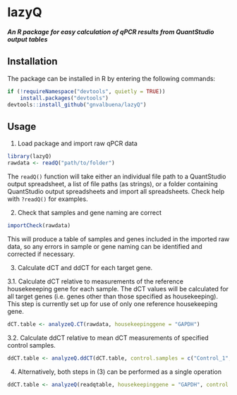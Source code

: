 # **lazyQ**

***An R package for easy calculation of qPCR results from QuantStudio output tables***

## Installation

The package can be installed in R by entering the following commands:

```r
if (!requireNamespace("devtools", quietly = TRUE))
    install.packages("devtools")
devtools::install_github("gnvalbuena/lazyQ")
```

## Usage

1. Load package and import raw qPCR data

```r
library(lazyQ)
rawdata <- readQ("path/to/folder")
```

The `readQ()` function will take either an individual file path to a QuantStudio output spreadsheet, a list of file paths (as strings), or a folder containing QuantStudio output spreadsheets and import all spreadsheets. Check help with `?readQ()` for examples.

2. Check that samples and gene naming are correct

```r
importCheck(rawdata)
```

This will produce a table of samples and genes included in the imported raw data, so any errors in sample or gene naming can be identified and corrected if necessary.

3. Calculate dCT and ddCT for each target gene.

  3.1. Calculate dCT relative to measurements of the reference housekeeeping gene for each sample. The dCT values will be calculated for all target genes (i.e. genes other than those specified as housekeeping). This step is currently set up for use of only one reference housekeeping gene.

```r
dCT.table <- analyzeQ.CT(rawdata, housekeepinggene = "GAPDH")
```

  

  3.2. Calculate ddCT relative to mean dCT measurements of specified control samples.

```r
ddCT.table <- analyzeQ.ddCT(dCT.table, control.samples = c("Control_1", "Control_2", "Control_3"))
```

4. Alternatively, both steps in (3) can be performed as a single operation

```r
ddCT.table <- analyzeQ(readqtable, housekeepinggene = "GAPDH", control.samples = c("Control_1", "Control_2", "Control_3"))
```

